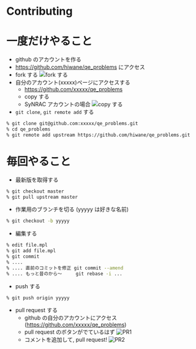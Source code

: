 Contributing
===========

# 一度だけやること

- github のアカウントを作る
- https://github.com/hiwane/qe_problems にアクセス
- fork する
![fork する](https://cloud.githubusercontent.com/assets/7787544/3497117/bccfbb2a-05e8-11e4-9c1e-8a68c47dce45.png)
- 自分のアカウント(xxxxx)ページにアクセスする
    - https://github.com/xxxxx/qe_problems
	- copy する
	- SyNRAC アカウントの場合
    ![copy する](https://cloud.githubusercontent.com/assets/7787544/3497119/bcda76f0-05e8-11e4-814e-927d80a0c02e.png)
- `git clone`, `git remote add` する
```sh
% git clone git@github.com:xxxxx/qe_problems.git
% cd qe_problems
% git remote add upstream https://github.com/hiwane/qe_problems.git
```


# 毎回やること

- 最新版を取得する
```sh
% git checkout master
% git pull upstream master
```
- 作業用のブランチを切る (yyyyy は好きな名前)
```sh
% git checkout -b yyyyy
```
- 編集する
```sh
% edit file.mpl
% git add file.mpl
% git commit
% ....
% .... 直前のコミットを修正 git commit --amend
% .... もっと昔のから〜     git rebase -i ...
```
- push する
```sh
% git push origin yyyyy
```
- pull request する
    - github の自分のアカウントにアクセス (https://github.com/xxxxx/qe_problems)
	- pull request のボタンがでているはず
	![PR1](https://cloud.githubusercontent.com/assets/7787544/3497118/bcd0ec98-05e8-11e4-9b16-70f68c8a999e.png)
	- コメントを追加して, pull request!
	![PR2](https://cloud.githubusercontent.com/assets/7787544/3497116/bccca3b8-05e8-11e4-8952-2d350874afb6.png)




